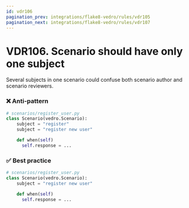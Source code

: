 ```yaml
---
id: vdr106
pagination_prev: integrations/flake8-vedro/rules/vdr105
pagination_next: integrations/flake8-vedro/rules/vdr107
---
```


# VDR106. Scenario should have only one subject
Several subjects in one scenario could confuse both scenario author and scenario reviewers. 

### ❌ Anti-pattern
```python
# scenarios/register_user.py
class Scenario(vedro.Scenario):
    subject = "register"
    subject = "register new user"

    def when(self)
      self.response = ...
```


### ✅ Best practice
```python
# scenarios/register_user.py
class Scenario(vedro.Scenario):
    subject = "register new user"

    def when(self)
      self.response = ...
```

